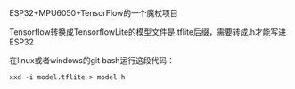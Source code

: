 ESP32+MPU6050+TensorFlow的一个魔杖项目



Tensorflow转换成TensorflowLite的模型文件是.tflite后缀，需要转成.h才能写进ESP32



在linux或者windows的git bash运行这段代码：

```xxd -i model.tflite > model.h```